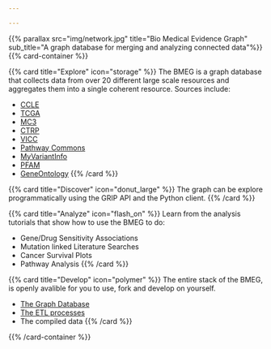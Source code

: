 ```yaml
---

---
```


{{% parallax src="img/network.jpg" title="Bio Medical Evidence Graph" sub_title="A graph database for merging and analyzing connected data"%}}
{{% card-container %}}

{{% card title="Explore" icon="storage" %}}
The BMEG is a graph database that collects data from over 20 different large scale
resources and aggregates them into a single coherent resource. Sources include:

 - [CCLE](https://portals.broadinstitute.org/ccle)
 - [TCGA](https://cancergenome.nih.gov/)
 - [MC3](http://synapse.org/MC3)
 - [CTRP](https://portals.broadinstitute.org/ctrp/)
 - [VICC](https://cancervariants.org/)
 - [Pathway Commons](https://www.pathwaycommons.org/)
 - [MyVariantInfo](http://myvariant.info/)
 - [PFAM](https://pfam.xfam.org/)
 - [GeneOntology](http://www.geneontology.org/)
{{% /card %}}

{{% card title="Discover" icon="donut_large" %}}
The graph can be explore programmatically using the GRIP API and the Python client.
{{% /card %}}

{{% card title="Analyze" icon="flash_on" %}}
Learn from the analysis tutorials that show how to use the BMEG to do:

 - Gene/Drug Sensitivity Associations
 - Mutation linked Literature Searches
 - Cancer Survival Plots
 - Pathway Analysis
{{% /card %}}

{{% card title="Develop" icon="polymer" %}}
The entire stack of the BMEG, is openly avalible for you to use, fork and develop on yourself.

 - [The Graph Database](https://github.com/bmeg/grip)
 - [The ETL processes](https://github.com/bmeg/bmeg-etl)
 - The compiled data
{{% /card %}}

{{% /card-container %}}
